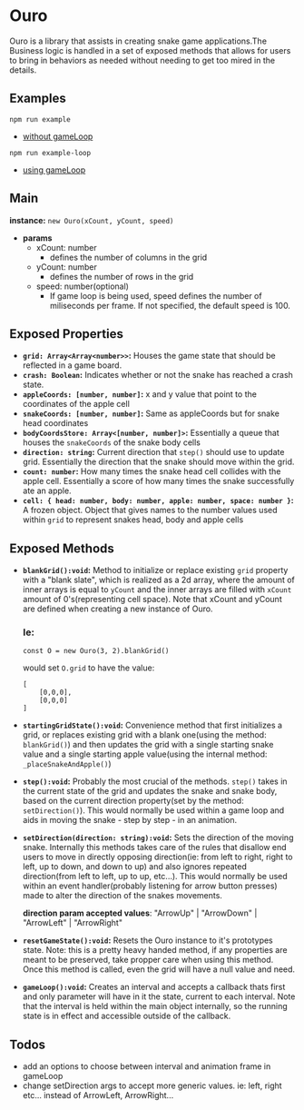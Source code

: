 # Ouro

Ouro is a library that assists in creating snake game applications.The Business logic is handled in a set of exposed methods that allows for users to bring in behaviors as needed without needing to get too mired in the details.


## Examples
`npm run example`
* [without gameLoop](https://github.com/godbayd/ouro/tree/main/example)

`npm run example-loop`
* [using gameLoop](https://github.com/godbayd/ouro/tree/main/example-loop)


## Main
**instance:** `new Ouro(xCount, yCount, speed)`
* **params**
    * xCount: number
        * defines the number of columns in the grid
    * yCount: number
        * defines the number of rows in the grid
    * speed: number(optional)
        * If game loop is being used, speed defines the number of miliseconds per frame. If not specified, the default speed is 100.


## Exposed Properties

* **`grid: Array<Array<number>>`:** Houses the game state that should be reflected in a game board.
* **`crash: Boolean`:** Indicates whether or not the snake has reached a crash state. 
* **`appleCoords: [number, number]`:** x and y value that point to the coordinates of the apple cell
* **`snakeCoords: [number, number]`:** Same as appleCoords but for snake head coordinates
* **`bodyCoordsStore: Array<[number, number]>`:** Essentially a queue that houses the `snakeCoords` of the snake body cells
* **`direction: string`:** Current direction that `step()` should use to update grid. Essentially the direction that the snake should move within the grid.
* **`count: number`:** How many times the snake head cell collides with the apple cell. Essentially a score of how many times the snake successfully ate an apple.
* **`cell: { head: number, body: number, apple: number, space: number }`:** A frozen object. Object that gives names to the number values used within `grid` to represent snakes head, body and apple cells


<!--
    this.grid = null
    this.crash = false
    this.snakeCoords = null
    this.appleCoords = null
    this.bodyCoordsStore = []
    this.direction = null
    this.count = 0
    this.cell = cell
-->




## Exposed Methods

* **`blankGrid():void`:** Method to initialize or replace existing `grid` property with a "blank slate", which is realized as a 2d array, where the amount of inner arrays is equal to `yCount` and the inner arrays are filled with `xCount` amount of 0's(representing cell space). Note that xCount and yCount are defined when creating a new instance of Ouro.
    ### Ie:

    ```
    const O = new Ouro(3, 2).blankGrid()
    ```
    would set `O.grid` to have the value:
    ```
    [
        [0,0,0],
        [0,0,0]
    ]
    ```

* **`startingGridState():void`:** Convenience method that first initializes a grid, or replaces existing grid with a blank one(using the method: `blankGrid()`) and then updates the grid with a single starting snake value and a single starting apple value(using the internal method: `_placeSnakeAndApple()`)

* **`step():void`:** Probably the most crucial of the methods. `step()` takes in the current state of the grid and updates the snake and snake body, based on the current direction property(set by the method: `setDirection()`). This would normally be used within a game loop and aids in moving the snake - step by step - in an animation.

* **`setDirection(direction: string):void`:** Sets the direction of the moving snake. Internally this methods takes care of the rules that disallow end users to move in directly opposing direction(ie: from left to right, right to left, up to down, and down to up) and also ignores repeated direction(from left to left, up to up, etc...). This would normally be used within an event handler(probably listening for arrow button presses) made to alter the direction of the snakes movements.

    **direction param accepted values**: "ArrowUp" | "ArrowDown" | "ArrowLeft" | "ArrowRight"

* **`resetGameState():void`:** Resets the Ouro instance to it's prototypes state. Note: this is a pretty heavy handed method, if any properties are meant to be preserved, take propper care when using this method. Once this method is called, even the grid will have a null value and need.

* **`gameLoop():void`:** Creates an interval and accepts a callback thats first and only parameter will have in it the state, current to each interval. Note that the interval is held within the main object internally, so the running state is in effect and accessible outside of the callback.
    



## Todos
- add an options to choose between interval and animation frame in gameLoop
- change setDirection args to accept more generic values. ie: left, right etc... instead of ArrowLeft, ArrowRight...



<!--
Game

----exposed
`startingGridState()`:void
`step()`:void
`resetGameState()`:void
`blankGrid()`:void
setDirection(string):void
`start()`:void
`stop()`:void
`killLoop()`:void

----internal
`_updateGrid()`:void
`_placeApple()`:void
`_updateSnakeBody()`:void
`_handleEatApple()`:void
`_ateItself()`:void
`_placeSnakeAndApple()`:void
-->
